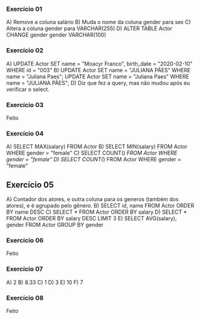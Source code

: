 ### Exercício 01
A) Remove a coluna salário
B) Muda o nome da coluna gender para sex
C) Altera a coluna gender para VARCHAR(255)
D) ALTER TABLE Actor CHANGE gender gender VARCHAR(100)

### Exercício 02
A) UPDATE Actor SET name = "Moacyr Franco", birth_date = "2020-02-10" WHERE id = "003"
B) UPDATE Actor SET name = "JULIANA PÃES" WHERE name = "Juliana Paes";
UPDATE Actor SET name = "Juliana Paes" WHERE name = "JULIANA PÃES";
D) Diz que fez a query, mas não mudou após eu verificar o select.

### Exercício 03
Feito

### Exercício 04
A) SELECT MAX(salary) FROM Actor
B) SELECT MIN(salary) FROM Actor WHERE gender = "female"
C) SELECT COUNT(*) FROM Actor WHERE gender = "female"
D) SELECT COUNT(*) FROM Actor WHERE gender = "female"

## Exercício 05
A) Contador dos atores, e outra coluna para os generos (também dos atores), e é agrupado pelo gênero.
B) SELECT id, name FROM Actor ORDER BY name DESC
C) SELECT * FROM Actor ORDER BY salary
D) SELECT * FROM Actor ORDER BY salary DESC LIMIT 3
E) SELECT AVG(salary), gender FROM Actor GROUP BY gender

### Exercício 06
Feito

### Exercício 07
A) 2
B) 8.33
C) 1
D) 3
E) 10
F) 7

### Exercício 08
Feito